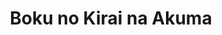 --- 
title: "Boku no Kirai na Akuma"
publishdate: "2019-7-20T16:48:46+02:00"
src: "https://365manga.net/manga/boku-no-kirai-na-akuma"
image: "https://data.365manga.net/images/thumbnails/6917-boku-no-kirai-na-akuma.jpg"
description: "From Delish Scans: Maa-kun is plagued by a demon that only he can see! How can he get rid of it?"
---